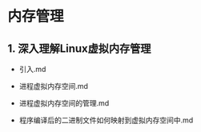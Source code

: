 # 内存管理

## 1. 深入理解Linux虚拟内存管理

+ 引入.md
+ 进程虚拟内存空间.md

+ 进程虚拟内存空间的管理.md

+ 程序编译后的二进制文件如何映射到虚拟内存空间中.md
